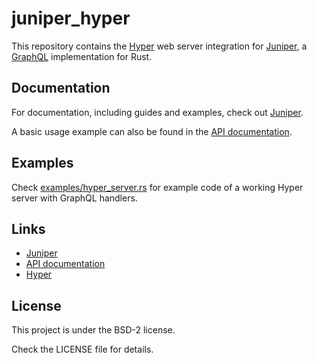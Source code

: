 # juniper_hyper

This repository contains the [Hyper][Hyper] web server integration for 
[Juniper][Juniper], a [GraphQL][GraphQL] implementation for Rust.

## Documentation

For documentation, including guides and examples, check out [Juniper][Juniper].

A basic usage example can also be found in the [API documentation][documentation].

## Examples

Check [examples/hyper_server.rs][example] for example code of a working Hyper 
server with GraphQL handlers.

## Links

* [Juniper][Juniper]
* [API documentation][documentation]
* [Hyper][Hyper]

## License

This project is under the BSD-2 license.

Check the LICENSE file for details.

[Hyper]: https://hyper.rs
[Juniper]: https://github.com/graphql-rust/juniper
[GraphQL]: http://graphql.org
[documentation]: https://docs.rs/juniper_hyper
[example]: https://github.com/graphql-rust/juniper/blob/hyper-integration/juniper_hyper/examples/hyper_server.rs


